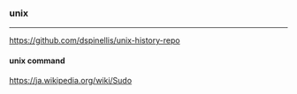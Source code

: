 ### unix
---
https://github.com/dspinellis/unix-history-repo

#### unix command
https://ja.wikipedia.org/wiki/Sudo


```
```

```
```

```
```

